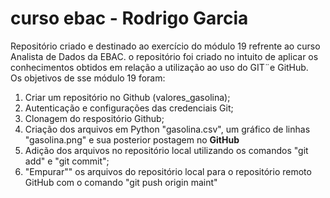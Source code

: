 # curso ebac - Rodrigo Garcia

Repositório criado e destinado ao exercício do módulo 19 refrente ao curso Analista de Dados da EBAC. 
o repositório foi criado no intuito de aplicar os conhecimentos obtidos em relação a utilização ao uso do GIT¨e GitHub.  
Os objetivos de sse módulo 19 foram:

1.  Criar um repositório no Github (valores_gasolina);
2.  Autenticação e configurações das credenciais Git;
3.  Clonagem do respositório Github;
4.  Criação dos arquivos em Python "gasolina.csv", um gráfico de linhas "gasolina.png" e sua posterior postagem no **GitHub**
5.  Adição dos arquivos no repositório local utilizando os comandos "git add" e "git commit";
6.  "Empurar"" os arquivos do repositório local para o repositório remoto GitHub com o comando "git push origin maint"
     
